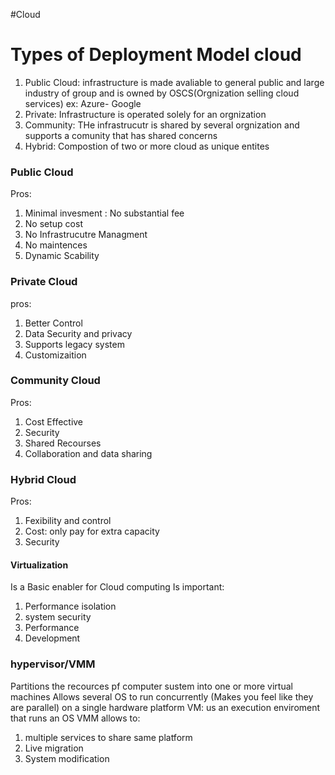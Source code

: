 #Cloud
# Types of Deployment Model cloud
 1.  Public Cloud: 
	 infrastructure is made avaliable to general public and large industry of group and is owned by OSCS(Orgnization selling cloud services) ex: Azure- Google
 2. Private: Infrastructure is operated solely for an orgnization
 3. Community: THe infrastrucutr is shared by several orgnization and supports a comunity that has shared concerns
 4. Hybrid: Compostion of two or more cloud as unique entites

### Public Cloud
Pros: 
1. Minimal invesment : No substantial fee
2. No setup cost
3. No Infrastrucutre Managment
4. No maintences
5. Dynamic Scability

### Private Cloud
pros:
1. Better Control
2. Data Security and privacy
3. Supports legacy system
4. Customizaition
### Community Cloud
Pros:
1. Cost Effective
2. Security
3. Shared Recourses
4. Collaboration and data sharing

### Hybrid Cloud
Pros:
1. Fexibility and control
2. Cost: only pay for extra capacity
3. Security


#### Virtualization
Is a Basic enabler for Cloud computing 
Is important:
1. Performance isolation
2. system security
3. Performance
4. Development


### hypervisor/VMM
Partitions the recources pf computer sustem into one or more virtual machines
Allows several OS to run concurrently (Makes you feel like they are parallel) on a single hardware platform
VM: us an execution enviroment that runs an OS
VMM allows to: 
1. multiple services to share same platform
2. Live migration
3. System modification 
